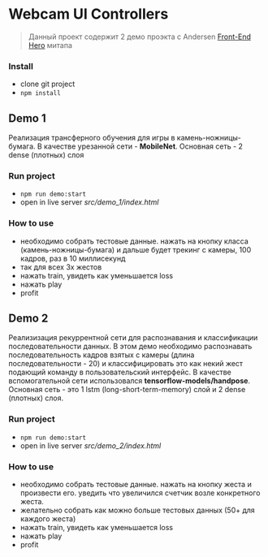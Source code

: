 # Webcam UI Controllers

> Данный проект содержит 2 демо проэкта с Andersen [Front-End Hero](https://www.facebook.com/events/285618562711337) митапа

### Install

- clone git project
- `npm install`

## Demo 1

Реализация трансферного обучения для игры в камень-ножницы-бумага. В качестве урезанной сети - **MobileNet**. Основная сеть - 2 dense (плотных) слоя

### Run project

- `npm run demo:start`
- open in live server *src/demo_1/index.html*

### How to use

- необходимо собрать тестовые данные. нажать на кнопку класса (камень-ножницы-бумага) и дальше будет трекинг с камеры, 100 кадров, раз в 10 миллисекунд
- так для всех 3х жестов
- нажать train, увидеть как уменьшается loss
- нажать play
- profit

## Demo 2

Реализизация рекуррентной сети для распознавания и классификации последовательности данных. В этом демо необходимо распознавать последовательность кадров взятых с камеры (длина последовательности - 20) и классифицировать это как некий жест подающий команду в пользовательский интерфейс. В качестве вспомогательной сети использовался **tensorflow-models/handpose**. Основная сеть - это 1 lstm (long-short-term-memory) слой и 2 dense (плотных) слоя.

### Run project

- `npm run demo:start`
- open in live server *src/demo_2/index.html*

### How to use

- необходимо собрать тестовые данные. нажать на кнопку жеста и произвести его. уведить что увеличился счетчик возле конкретного жеста.
- желательно собрать как можно больше тестовых данных (50+ для каждого жеста)
- нажать train, увидеть как уменьшается loss
- нажать play
- profit
